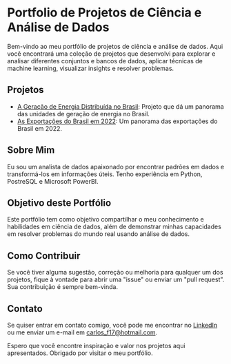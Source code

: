 # Portfolio de Projetos de Ciência e Análise de Dados

Bem-vindo ao meu portfólio de projetos de ciência e análise de dados. Aqui você encontrará uma coleção de projetos que desenvolvi para explorar e analisar diferentes conjuntos e bancos de dados, aplicar técnicas de machine learning, visualizar insights e resolver problemas.

## Projetos

- [A Geração de Energia Distribuída no Brasil](https://github.com/carlosfroemming/portfolio_analise_de_dados/tree/main/Gera%C3%A7%C3%A3o_Energia_Distribuida_Brasil): Projeto que dá um panorama das unidades de geração de energia no Brasil.
- [As Exportações do Brasil em 2022](https://github.com/carlosfroemming/portfolio_analise_de_dados/tree/main/Exporta%C3%A7%C3%B5es_Brasil_2022): Um panorama das exportações do Brasil em 2022.

## Sobre Mim

Eu sou um analista de dados apaixonado por encontrar padrões em dados e transformá-los em informações úteis. Tenho experiência em Python, PostreSQL e Microsoft PowerBI.

## Objetivo deste Portfólio

Este portfólio tem como objetivo compartilhar o meu conhecimento e habilidades em ciência de dados, além de demonstrar minhas capacidades em resolver problemas do mundo real usando análise de dados.

## Como Contribuir

Se você tiver alguma sugestão, correção ou melhoria para qualquer um dos projetos, fique à vontade para abrir uma "issue" ou enviar um "pull request". Sua contribuição é sempre bem-vinda.

## Contato

Se quiser entrar em contato comigo, você pode me encontrar no [LinkedIn](https://www.linkedin.com/in/carlosfroemming) ou me enviar um e-mail em [carlos_f17@hotmail.com](mailto:carlos_f17@hotmail.com).

Espero que você encontre inspiração e valor nos projetos aqui apresentados. Obrigado por visitar o meu portfólio.
